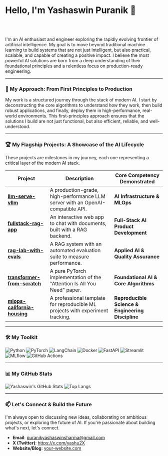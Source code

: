# Hello, I'm Yashaswin Puranik 👋


</a>
<br />
<br />

I'm an AI enthusiast and engineer exploring the rapidly evolving frontier of artificial intelligence. My goal is to move beyond traditional machine learning to build systems that are not just intelligent, but also practical, scalable, and capable of creating a positive impact. I believe the most powerful AI solutions are born from a deep understanding of their foundational principles and a relentless focus on production-ready engineering.

---

### 🚀 My Approach: From First Principles to Production

My work is a structured journey through the stack of modern AI. I start by deconstructing the core algorithms to understand *how* they work, then build robust applications, and finally, deploy them in high-performance, real-world environments. This first-principles approach ensures that the solutions I build are not just functional, but also efficient, reliable, and well-understood.

---

### 🏆 My Flagship Projects: A Showcase of the AI Lifecycle

These projects are milestones in my journey, each one representing a critical layer of the modern AI stack.

| Project                                                                                | Description                                                                          | Core Competency Demonstrated                                     |
| -------------------------------------------------------------------------------------- | ------------------------------------------------------------------------------------ | ---------------------------------------------------------------- |
| **[llm-serve-vllm](https://github.com/puranikyashaswin/llm-serve-vllm)** | A production-grade, high-performance LLM server with an OpenAI-compatible API.       | **AI Infrastructure & MLOps** |
| **[fullstack-rag-app](https://github.com/puranikyashaswin/fullstack-rag-app)** | An interactive web app to chat with documents, built with a RAG backend.             | **Full-Stack AI Product Development** |
| **[rag-lab-with-evals](https://github.com/puranikyashaswin/rag-lab-with-evals)** | A RAG system with an automated evaluation suite to measure performance.              | **Applied AI & Quality Assurance** |
| **[transformer-from-scratch](https://github.com/puranikyashaswin/transformer-from-scratch)** | A pure PyTorch implementation of the "Attention Is All You Need" paper.                | **Foundational AI & Core Algorithms** |
| **[mlops-california-housing](https://github.com/puranikyashaswin/mlops-template-ccds-mlflow)** | A professional template for reproducible ML projects with experiment tracking.       | **Reproducible Science & Engineering Discipline** |

---

### 🛠️ My Toolkit

![Python](https://img.shields.io/badge/Python-3776AB?style=for-the-badge&logo=python&logoColor=white)
![PyTorch](https://img.shields.io/badge/PyTorch-EE4C2C?style=for-the-badge&logo=pytorch&logoColor=white)
![LangChain](https://img.shields.io/badge/LangChain-008638?style=for-the-badge&logo=langchain&logoColor=white)
![Docker](https://img.shields.io/badge/Docker-2496ED?style=for-the-badge&logo=docker&logoColor=white)
![FastAPI](https://img.shields.io/badge/FastAPI-009688?style=for-the-badge&logo=fastapi&logoColor=white)
![Streamlit](https://img.shields.io/badge/Streamlit-FF4B4B?style=for-the-badge&logo=streamlit&logoColor=white)
![MLflow](https://img.shields.io/badge/MLflow-0194E2?style=for-the-badge&logo=mlflow&logoColor=white)
![GitHub Actions](https://img.shields.io/badge/GitHub_Actions-2088FF?style=for-the-badge&logo=github-actions&logoColor=white)

---

### 📊 My GitHub Stats

![Yashaswin's GitHub Stats](https://github-readme-stats.vercel.app/api?username=puranikyashaswin&show_icons=true&theme=radical&hide_border=true&include_all_commits=true)
![Top Langs](https://github-readme-stats.vercel.app/api/top-langs/?username=puranikyashaswin&layout=compact&theme=radical&hide_border=true)

---

### 📫 Let's Connect & Build the Future

I'm always open to discussing new ideas, collaborating on ambitious projects, or exploring the future of AI. If you're passionate about building what's next, let's connect.

- **Email**: puranikyashaswinsharma@gmail.com
- **X (Twitter)**: https://x.com/yashu2X
- **Website/Blog**: [your-website.com](https://your-website.com)
